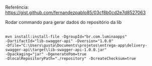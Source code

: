 Referência:
https://gist.github.com/fernandezpablo85/03cf8b0cd2e7d8527063

Rodar commando para gerar dados do repositório da lib
<br><br>
<code>
    mvn install:install-file -DgroupId="br.com.luminaapps" -DartifactId="lib-swagger-api" -Dversion="1.0.0" -Dfile="C:\Users\gusta\Documents\projetos\entrega-app\delivery-swagger-api\target\lib-swagger-api-1.0.0.jar" -Dpackaging="jar" -DgeneratePom=true -DlocalRepositoryPath="./repository" -DcreateChecksum=true
</code>